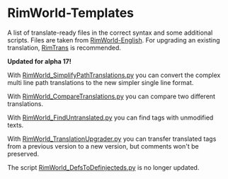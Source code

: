 RimWorld-Templates
==================

A list of translate-ready files in the correct syntax and some additional scripts. Files are taken from [RimWorld-English](https://github.com/RimWorld-zh/RimWorld-English). For upgrading an existing translation, [RimTrans](https://github.com/duduluu/RimTrans) is recommended.

**Updated for alpha 17!**

With [RimWorld_SimplifyPathTranslations.py](RimWorld_SimplifyPathTranslations.py) you can convert the complex multi line path translations to the new simpler single line format.

With [RimWorld_CompareTranslations.py](RimWorld_CompareTranslations.py) you can compare two different translations.

With [RimWorld_FindUntranslated.py](RimWorld_FindUntranslated.py) you can find tags with unmodified texts.

With [RimWorld_TranslationUpgrader.py](RimWorld_TranslationUpgrader.py) you can transfer translated tags from a previous version to a new version, but comments won't be preserved.

The script [RimWorld_DefsToDefinjecteds.py](RimWorld_DefsToDefinjecteds.py) is no longer updated.
